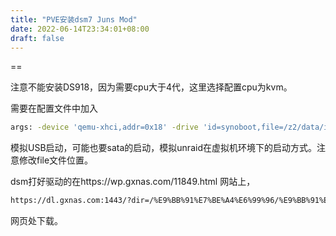 ```yaml
---
title: "PVE安装dsm7 Juns Mod"
date: 2022-06-14T23:34:01+08:00
draft: false
---
```


==

注意不能安装DS918，因为需要cpu大于4代，这里选择配置cpu为kvm。

需要在配置文件中加入

```Bash
args: -device 'qemu-xhci,addr=0x18' -drive 'id=synoboot,file=/z2/data/images/DS3617xs_7.X.img,if=none,format=raw' -device 'usb-storage,id=synoboot,drive=synoboot,bootindex=5'
```

模拟USB启动，可能也要sata的启动，模拟unraid在虚拟机环境下的启动方式。注意修改file文件位置。

dsm打好驱动的在https://wp.gxnas.com/11849.html 网站上，

```Bash
https://dl.gxnas.com:1443/?dir=/%E9%BB%91%E7%BE%A4%E6%99%96/%E9%BB%91%E7%BE%A4%E6%99%96DSM6.24%E5%92%8CDSM7.x%E6%B5%8B%E8%AF%95%E7%89%88
```

网页处下载。
